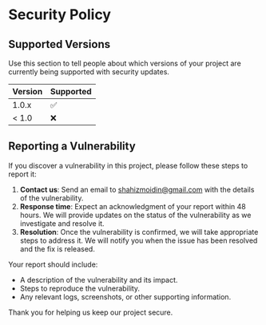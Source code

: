 # Security Policy

## Supported Versions

Use this section to tell people about which versions of your project are currently being supported with security updates.

| Version | Supported          |
| ------- | ------------------ |
| 1.0.x   | :white_check_mark: |
| < 1.0   | :x:                |

## Reporting a Vulnerability

If you discover a vulnerability in this project, please follow these steps to report it:

1. **Contact us**: Send an email to [shahizmoidin@gmail.com](mailto:shahizmoidin@gmail.com) with the details of the vulnerability.
2. **Response time**: Expect an acknowledgment of your report within 48 hours. We will provide updates on the status of the vulnerability as we investigate and resolve it.
3. **Resolution**: Once the vulnerability is confirmed, we will take appropriate steps to address it. We will notify you when the issue has been resolved and the fix is released.

Your report should include:
- A description of the vulnerability and its impact.
- Steps to reproduce the vulnerability.
- Any relevant logs, screenshots, or other supporting information.

Thank you for helping us keep our project secure.
